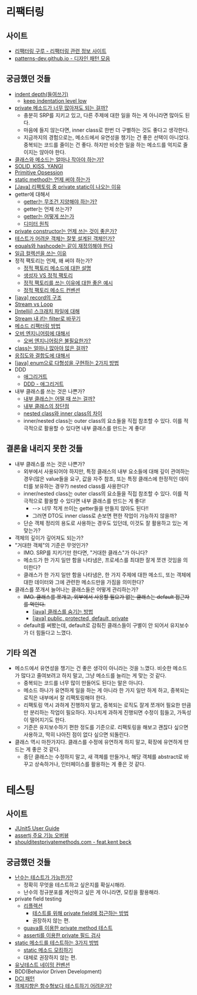 
# 리팩터링

## 사이트

- [리팩터링 구루 - 리팩터링 관련 정보 사이트](https://refactoring.guru/ko/design-patterns/catalog)
- [patterns-dev.github.io - 디자인 패턴 모음](https://patterns-dev-kr.github.io/)

## 궁금했던 것들

- [indent depth(들여쓰기)](https://tjdtls690.github.io/studycontents/java/2022-11-06-indent_depth/)
  - [keep indentation level low](https://softwareengineering.stackexchange.com/questions/220461/keep-indentation-level-low)
- [private 메소드가 너무 많아져도 되는 걸까?](https://stackoverflow.com/questions/21505410/code-organization-with-many-private-methods)
  - 충분히 SRP를 지키고 있고, 다른 주제에 대한 일을 하는 게 아니라면 많아도 된다.
  - 마음에 들지 않는다면, inner class로 한번 더 구별하는 것도 좋다고 생각한다.
  - 지금까지의 경험으로는, 메소드에서 유연성을 챙기는 건 좋은 선택이 아니었다.  
  중복되는 코드를 줄이는 건 좋다. 하지만 비슷한 일을 하는 메소드를 억지로 줄이지는 않아야 한다. 
- [클래스와 메소드는 얼마나 작아야 하는가?](https://softwareengineering.stackexchange.com/questions/125357/keep-my-classes-and-methods-as-small-as-possible)
- [SOLID, KISS, YANGI](https://poikilo.github.io/2020/03/02/design-concept/)
- [Primitive Opsession](https://m.blog.naver.com/knix008/220693514074)
- [static method는 언제 써야 하는가](https://stackoverflow.com/questions/2671496/when-to-use-static-methods)
- [[Java] 리팩토링 중 private static이 나오는 이유](https://ddududdudu.github.io/blog/2019/11/18/java-private-static-method/)
- getter에 대해서
  - [getter는 무조건 지양해야 하는가?](https://tecoble.techcourse.co.kr/post/2020-04-28-ask-instead-of-getter/)
  - getter는 언제 쓰는가?
  - [getter는 어떻게 쓰는가](https://stackoverflow.com/questions/54506230/ddd-aggregate-should-getters-be-really-avoided)
  - [디미터 원칙](https://dkswnkk.tistory.com/687)
- [private constructor는 언제 쓰는 것이 좋은가?](https://stackoverflow.com/questions/2062560/what-is-the-use-of-making-constructor-private-in-a-class)
- [테스트가 어려운 객체는 잘못 설계된 객체인가?](https://jojoldu.tistory.com/687)
- [equals와 hashcode는 같이 재정의해야 한다](https://tecoble.techcourse.co.kr/post/2020-07-29-equals-and-hashCode/)
- [일급 컬렉션을 쓰는 이유](https://tecoble.techcourse.co.kr/post/2020-05-08-First-Class-Collection/)
- 정적 팩토리는 언제, 왜 써야 하는가?
  - [정적 팩토리 메소드에 대한 설명](https://johngrib.github.io/wiki/pattern/static-factory-method/)
  - [생성자 VS 정적 팩토리](https://www.baeldung.com/java-constructors-vs-static-factory-methods)
  - [정적 팩토리를 쓰는 이유에 대한 좋은 예시](https://stackoverflow.com/questions/929021/what-are-static-factory-methods)
  - [정적 팩토리 메소드 컨벤션](https://sun-22.tistory.com/84)
- [[java] record의 구조](https://blog.hexabrain.net/399)
- [Stream vs Loop](https://www.baeldung.com/java-streams-vs-loops)
- [[Intellij] 스크래치 파일에 대해](https://velog.io/@min-zi/IntelliJ-%EC%9D%B8%ED%85%94%EB%A6%AC%EC%A0%9C%EC%9D%B4-Scratch-File)
- [Stream 내 if는 filter로 바꾸기](https://www.baeldung.com/java-8-streams-if-else-logic)
- [메소드 리팩터링 방법](https://wikidocs.net/600)
- [오버 엔지니어링에 대해서](https://velog.io/@young_pallete/%EC%98%A4%EB%B2%84%EC%97%94%EC%A7%80%EB%8B%88%EC%96%B4%EB%A7%81%EC%97%90-%EB%8C%80%ED%95%9C-%EB%8B%A8%EC%83%81)
  - [오버 엔지니어링은 불필요한가?](https://minslovey.tistory.com/117)
- [class는 얼마나 많아야 많은 걸까?](https://softwareengineering.stackexchange.com/questions/304197/how-many-classes-are-too-many)
- [응집도와 결합도에 대해서](https://lazineer.tistory.com/93)
- [[java] enum으로 다형성을 구현하는 2가지 방법](https://velog.io/@ljinsk3/Enum%EC%9C%BC%EB%A1%9C-%EB%8B%A4%ED%98%95%EC%84%B1%EC%9D%84-%EA%B5%AC%ED%98%84%ED%95%98%EB%8A%94-%EB%B0%A9%EB%B2%95)
- DDD
  - [애그리거트](https://mininkorea.tistory.com/40)
  - [DDD - 애그리거트](https://jaehoney.tistory.com/223)
- 내부 클래스를 쓰는 것은 나쁜가?
  - [내부 클래스는 어떨 때 쓰는 걸까?](https://stackoverflow.com/questions/18396016/when-to-use-inner-classes-in-java-for-helper-classes)
  - [내부 클래스의 장단점](https://inpa.tistory.com/entry/JAVA-%E2%98%95-%EB%82%B4%EB%B6%80-%ED%81%B4%EB%9E%98%EC%8A%A4Inner-Class-%EC%9E%A5%EC%A0%90-%EC%A2%85%EB%A5%98#1._%ED%81%B4%EB%9E%98%EC%8A%A4%EB%A5%BC_%EB%85%BC%EB%A6%AC%EC%A0%81%EC%9C%BC%EB%A1%9C_%EA%B7%B8%EB%A3%B9%ED%99%94)
  - [nested class와 inner class의 차이](https://tworab.tistory.com/49)
  - inner/nested class는 outer class의 요소들을 직접 참조할 수 있다. 이를 적극적으로 활용할 수 있다면 내부 클래스를 만드는 게 좋다!

## 결론을 내리지 못한 것들

- 내부 클래스를 쓰는 것은 나쁜가?
  - 외부에서 사용되어야 하지만, 특정 클래스의 내부 요소들에 대해 깊이 관여하는 경우(많은 value들을 요구, 값을 자주 참조, 또는 특정 클래스에 한정적인 데이터를 보유하는 경우?) nested class를 사용한다?
  - inner/nested class는 outer class의 요소들을 직접 참조할 수 있다. 이를 적극적으로 활용할 수 있다면 내부 클래스를 만드는 게 좋다!
    - --> 너무 적게 쓰이는 getter들을 만들지 않아도 된다!!
    - 그러면 DTO도 inner class로 손보면 편한 작업이 가능하지 않을까?
  - 단순 객체 정리의 용도로 사용하는 경우도 있던데, 이것도 잘 활용하고 있는 게 맞는가?
- 객체의 깊이가 깊어져도 되는가?
- "거대한 객체"의 기준은 무엇인가?
  - IMO. SRP를 지키기만 한다면, "거대한 클래스"가 아니다?
  - 메소드가 한 가지 일만 함을 나타냄은, 프로세스를 최대한 잘게 쪼갠 것임을 의미한다?
  - 클래스가 한 가지 일만 함을 나타냄은, 한 가지 주제에 대한 메소드, 또는 객체에 대한 데이터와 그에 관련한 메소드만을 가짐을 의미한다?
- 클래스를 쪼개서 늘어나는 클래스들은 어떻게 관리하는가?
  - ~~IMO. 클래스를 쪼개고, 외부에서 사용할 필요가 없는 클래스는 default 접근자를 먹인다.~~
    - [[java] 클래스를 숨기는 방법](https://stackoverflow.com/questions/6642909/providing-java-library-but-hiding-some-classes)
    - [[java] public, protected, default, private](https://mainia.tistory.com/5574)
  - default를 써봤는데, default로 감춰진 클래스들이 구별이 안 되어서 유지보수가 더 힘들다고 느꼈다.

## 기타 의견

- 메소드에서 유연성을 챙기는 건 좋은 생각이 아니라는 것을 느꼈다. 비슷한 메소드가 많다고 줄여보려고 하지 말고, 그냥 메소드를 늘리는 게 맞는 것 같다.
  - 중복되는 코드를 너무 많이 만들어도 된다는 말은 아니다.
  - 메소드 하나가 유연하게 일을 하는 게 아니라 한 가지 일만 하게 하고, 중복되는 로직은 내부에서 잘 리팩토링해야 한다.
  - 리팩토링 역시 과하게 진행하지 말고, 중복되는 로직도 잘게 쪼개어 필요한 만큼만 분리하는 작업이 필요하다. 지나치게 과하게 진행되면 수정이 힘들고, 가독성이 떨어지기도 한다.
  - 기준은 유지보수하기 편한 정도를 기준으로. 리팩토링을 해보고 괜찮다 싶으면 사용하고, 딱히 나아진 점이 없다 싶으면 되돌린다.
- 클래스 역시 마찬가지다. 클래스를 수정에 유연하게 하지 말고, 확장에 유연하게 만드는 게 좋은 것 같다.
  - 종단 클래스는 수정하지 말고, 새 객체를 만들거나, 해당 객체를 abstract로 바꾸고 상속하거나, 인터페이스를 활용하는 게 좋은 것 같다.

# 테스팅

## 사이트

- [JUnit5 User Guide](https://junit.org/junit5/docs/current/user-guide/)
- [assertj 주요 기능 오버뷰](https://sun-22.tistory.com/86)
- [shoulditestprivatemethods.com - feat.kent beck](https://shoulditestprivatemethods.com/)

## 궁금했던 것들

- [난수는 테스트가 가능한가?](https://softwareengineering.stackexchange.com/questions/356456/testing-a-function-that-uses-random-number-generator)
  - 정확히 무엇을 테스트하고 싶은지를 확실시해라.
  - 난수의 정규분포를 계산하고 싶은 게 아니라면, 모킹을 활용해라.
- private field testing
  - [리플렉션](https://hudi.blog/java-reflection/)
    - [테스트를 위해 private field에 접근하는 방법](https://stackoverflow.com/questions/27857612/access-a-private-field-for-a-junit-test)
    - 권장하지 않는 편.
  - [guava를 이용한 private method 테스트](https://yearnlune.github.io/java/java-private-method-test/#visiblefortesting)
  - [assertj를 이용한 private 필드 검사](https://www.baeldung.com/java-extract-values-assertj)
- [static 메소드를 테스트하는 3가지 방법](https://www.javaindeed.com/3-best-practices-to-test-a-code-that-calls-static-methods/)
  - [static 메소드 모킹하기](https://unluckyjung.github.io/testcode/2021/12/20/Mockito-StaticMethod-Mocking/)
  - 대체로 권장하지 않는 편.
- [유닛테스트 네이밍 컨벤션](https://middleearth.tistory.com/39)
- BDD(Behavior Driven Development)
- [DCI 패턴](https://johngrib.github.io/wiki/junit5-nested/)
- [객체지향은 함수형보다 테스트하기 어려운가?](https://softwareengineering.stackexchange.com/questions/351815/why-is-unit-testing-harder-in-object-oriented-programming-compared-to-functional)